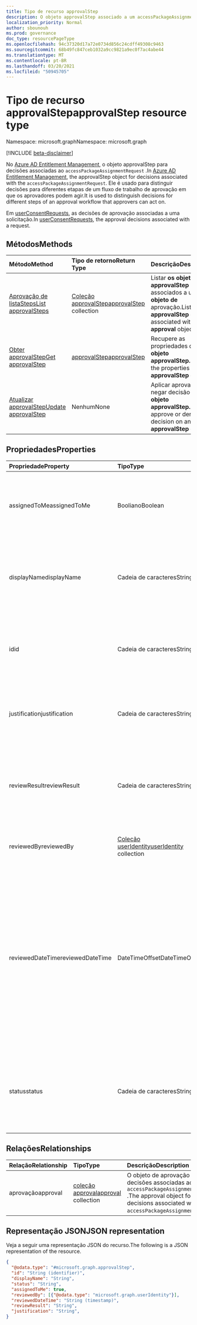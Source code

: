 ```yaml
---
title: Tipo de recurso approvalStep
description: O objeto approvalStep associado a um accessPackageAssignmentRequest ou userConsentRequest.
localization_priority: Normal
author: sbounouh
ms.prod: governance
doc_type: resourcePageType
ms.openlocfilehash: 94c37320d17a72e0734d856c24cdff49308c9463
ms.sourcegitcommit: 68b49fc847ceb1032a9cc9821a9ec0f7ac4abe44
ms.translationtype: MT
ms.contentlocale: pt-BR
ms.lasthandoff: 03/20/2021
ms.locfileid: "50945705"
---
```

# <a name="approvalstep-resource-type"></a><span data-ttu-id="3c031-103">Tipo de recurso approvalStep</span><span class="sxs-lookup"><span data-stu-id="3c031-103">approvalStep resource type</span></span>

<span data-ttu-id="3c031-104">Namespace: microsoft.graph</span><span class="sxs-lookup"><span data-stu-id="3c031-104">Namespace: microsoft.graph</span></span>

[!INCLUDE [beta-disclaimer](../../includes/beta-disclaimer.md)]

<span data-ttu-id="3c031-105">No [Azure AD Entitlement Management](entitlementmanagement-root.md), o objeto approvalStep para decisões associadas ao `accessPackageAssignmentRequest` .</span><span class="sxs-lookup"><span data-stu-id="3c031-105">In [Azure AD Entitlement Management](entitlementmanagement-root.md), the approvalStep object for decisions associated with the `accessPackageAssignmentRequest`.</span></span> <span data-ttu-id="3c031-106">Ele é usado para distinguir decisões para diferentes etapas de um fluxo de trabalho de aprovação em que os aprovadores podem agir.</span><span class="sxs-lookup"><span data-stu-id="3c031-106">It is used to distinguish decisions for different steps of an approval workflow that approvers can act on.</span></span>

<span data-ttu-id="3c031-107">Em [userConsentRequests](../resources/userconsentrequest.md), as decisões de aprovação associadas a uma solicitação.</span><span class="sxs-lookup"><span data-stu-id="3c031-107">In [userConsentRequests](../resources/userconsentrequest.md), the approval  decisions associated with a request.</span></span>

## <a name="methods"></a><span data-ttu-id="3c031-108">Métodos</span><span class="sxs-lookup"><span data-stu-id="3c031-108">Methods</span></span>

| <span data-ttu-id="3c031-109">Método</span><span class="sxs-lookup"><span data-stu-id="3c031-109">Method</span></span>       | <span data-ttu-id="3c031-110">Tipo de retorno</span><span class="sxs-lookup"><span data-stu-id="3c031-110">Return Type</span></span> | <span data-ttu-id="3c031-111">Descrição</span><span class="sxs-lookup"><span data-stu-id="3c031-111">Description</span></span> |
|:-------------|:------------|:------------|
|[<span data-ttu-id="3c031-112">Aprovação de listaSteps</span><span class="sxs-lookup"><span data-stu-id="3c031-112">List approvalSteps</span></span>](../api/approval-list-steps.md) | <span data-ttu-id="3c031-113">[Coleção approvalStep](approvalstep.md)</span><span class="sxs-lookup"><span data-stu-id="3c031-113">[approvalStep](approvalstep.md) collection</span></span> | <span data-ttu-id="3c031-114">Listar **os objetos approvalStep** associados a um **objeto de** aprovação.</span><span class="sxs-lookup"><span data-stu-id="3c031-114">List the **approvalStep** objects associated with an **approval** object.</span></span> |
|[<span data-ttu-id="3c031-115">Obter approvalStep</span><span class="sxs-lookup"><span data-stu-id="3c031-115">Get approvalStep</span></span>](../api/approvalstep-get.md) | [<span data-ttu-id="3c031-116">approvalStep</span><span class="sxs-lookup"><span data-stu-id="3c031-116">approvalStep</span></span>](approvalstep.md) | <span data-ttu-id="3c031-117">Recupere as propriedades de um **objeto approvalStep.**</span><span class="sxs-lookup"><span data-stu-id="3c031-117">Retrieve the properties of an **approvalStep** object.</span></span> |
|[<span data-ttu-id="3c031-118">Atualizar approvalStep</span><span class="sxs-lookup"><span data-stu-id="3c031-118">Update approvalStep</span></span>](../api/approvalstep-update.md) | <span data-ttu-id="3c031-119">Nenhum</span><span class="sxs-lookup"><span data-stu-id="3c031-119">None</span></span> | <span data-ttu-id="3c031-120">Aplicar aprovar ou negar decisão em um **objeto approvalStep.**</span><span class="sxs-lookup"><span data-stu-id="3c031-120">Apply approve or deny decision on an **approvalStep** object.</span></span> |

## <a name="properties"></a><span data-ttu-id="3c031-121">Propriedades</span><span class="sxs-lookup"><span data-stu-id="3c031-121">Properties</span></span>
|<span data-ttu-id="3c031-122">Propriedade</span><span class="sxs-lookup"><span data-stu-id="3c031-122">Property</span></span>|<span data-ttu-id="3c031-123">Tipo</span><span class="sxs-lookup"><span data-stu-id="3c031-123">Type</span></span>|<span data-ttu-id="3c031-124">Descrição</span><span class="sxs-lookup"><span data-stu-id="3c031-124">Description</span></span>|
|:---|:---|:---|
|<span data-ttu-id="3c031-125">assignedToMe</span><span class="sxs-lookup"><span data-stu-id="3c031-125">assignedToMe</span></span>|<span data-ttu-id="3c031-126">Booliano</span><span class="sxs-lookup"><span data-stu-id="3c031-126">Boolean</span></span>|<span data-ttu-id="3c031-127">Indica se a etapa é atribuída ao usuário chamador para revisar.</span><span class="sxs-lookup"><span data-stu-id="3c031-127">Indicates whether the step is assigned to the calling user to review.</span></span> <span data-ttu-id="3c031-128">Somente leitura.</span><span class="sxs-lookup"><span data-stu-id="3c031-128">Read-only.</span></span>|
|<span data-ttu-id="3c031-129">displayName</span><span class="sxs-lookup"><span data-stu-id="3c031-129">displayName</span></span>|<span data-ttu-id="3c031-130">Cadeia de caracteres</span><span class="sxs-lookup"><span data-stu-id="3c031-130">String</span></span>|<span data-ttu-id="3c031-131">O rótulo fornecido pelo criador da política para identificar uma etapa de aprovação.</span><span class="sxs-lookup"><span data-stu-id="3c031-131">The label provided by the policy creator to identify an approval step.</span></span> <span data-ttu-id="3c031-132">Somente leitura.</span><span class="sxs-lookup"><span data-stu-id="3c031-132">Read-only.</span></span>|
|<span data-ttu-id="3c031-133">id</span><span class="sxs-lookup"><span data-stu-id="3c031-133">id</span></span>|<span data-ttu-id="3c031-134">Cadeia de caracteres</span><span class="sxs-lookup"><span data-stu-id="3c031-134">String</span></span>|<span data-ttu-id="3c031-135">O identificador da etapa associada a um objeto de aprovação.</span><span class="sxs-lookup"><span data-stu-id="3c031-135">The identifier of the step associated with an approval object.</span></span> <span data-ttu-id="3c031-136">Somente leitura.</span><span class="sxs-lookup"><span data-stu-id="3c031-136">Read-only.</span></span>|
|<span data-ttu-id="3c031-137">justification</span><span class="sxs-lookup"><span data-stu-id="3c031-137">justification</span></span>|<span data-ttu-id="3c031-138">Cadeia de caracteres</span><span class="sxs-lookup"><span data-stu-id="3c031-138">String</span></span>|<span data-ttu-id="3c031-139">A justificativa associada à decisão da etapa de aprovação.</span><span class="sxs-lookup"><span data-stu-id="3c031-139">The justification associated with the approval step decision.</span></span>|
|<span data-ttu-id="3c031-140">reviewResult</span><span class="sxs-lookup"><span data-stu-id="3c031-140">reviewResult</span></span>|<span data-ttu-id="3c031-141">Cadeia de caracteres</span><span class="sxs-lookup"><span data-stu-id="3c031-141">String</span></span>|<span data-ttu-id="3c031-142">O resultado desse registro de aprovação.</span><span class="sxs-lookup"><span data-stu-id="3c031-142">The result of this approval record.</span></span> <span data-ttu-id="3c031-143">Os valores possíveis `NotReviewed` incluem: `Approved` , , `Denied` .</span><span class="sxs-lookup"><span data-stu-id="3c031-143">Possible values include: `NotReviewed`, `Approved`, `Denied`.</span></span>|
|<span data-ttu-id="3c031-144">reviewedBy</span><span class="sxs-lookup"><span data-stu-id="3c031-144">reviewedBy</span></span>|<span data-ttu-id="3c031-145">[Coleção userIdentity](useridentity.md)</span><span class="sxs-lookup"><span data-stu-id="3c031-145">[userIdentity](useridentity.md) collection</span></span> | <span data-ttu-id="3c031-146">O identificador do revistor.</span><span class="sxs-lookup"><span data-stu-id="3c031-146">The identifier of the reviewer.</span></span> <span data-ttu-id="3c031-147">Somente leitura.</span><span class="sxs-lookup"><span data-stu-id="3c031-147">Read-only.</span></span>|
|<span data-ttu-id="3c031-148">reviewedDateTime</span><span class="sxs-lookup"><span data-stu-id="3c031-148">reviewedDateTime</span></span>|<span data-ttu-id="3c031-149">DateTimeOffset</span><span class="sxs-lookup"><span data-stu-id="3c031-149">DateTimeOffset</span></span>|<span data-ttu-id="3c031-150">A data e a hora em que uma decisão foi registrada.</span><span class="sxs-lookup"><span data-stu-id="3c031-150">The date and time when a decision was recorded.</span></span> <span data-ttu-id="3c031-151">As informações de data e hora usam o formato ISO 8601 e estão sempre no horário UTC.</span><span class="sxs-lookup"><span data-stu-id="3c031-151">The date and time information uses ISO 8601 format and is always in UTC time.</span></span> <span data-ttu-id="3c031-152">Por exemplo, meia-noite UTC em 1 de janeiro de 2014 é `2014-01-01T00:00:00Z`.</span><span class="sxs-lookup"><span data-stu-id="3c031-152">For example, midnight UTC on Jan 1, 2014 is `2014-01-01T00:00:00Z`.</span></span> <span data-ttu-id="3c031-153">Somente leitura.</span><span class="sxs-lookup"><span data-stu-id="3c031-153">Read-only.</span></span>|
|<span data-ttu-id="3c031-154">status</span><span class="sxs-lookup"><span data-stu-id="3c031-154">status</span></span>|<span data-ttu-id="3c031-155">Cadeia de caracteres</span><span class="sxs-lookup"><span data-stu-id="3c031-155">String</span></span>|<span data-ttu-id="3c031-156">O status da etapa.</span><span class="sxs-lookup"><span data-stu-id="3c031-156">The step status.</span></span> <span data-ttu-id="3c031-157">Valores possíveis: `InProgress` `Initializing` , , , `Completed` `Expired` .</span><span class="sxs-lookup"><span data-stu-id="3c031-157">Possible values: `InProgress`, `Initializing`, `Completed`, `Expired`.</span></span> <span data-ttu-id="3c031-158">Somente leitura.</span><span class="sxs-lookup"><span data-stu-id="3c031-158">Read-only.</span></span>|


## <a name="relationships"></a><span data-ttu-id="3c031-159">Relações</span><span class="sxs-lookup"><span data-stu-id="3c031-159">Relationships</span></span>
|<span data-ttu-id="3c031-160">Relação</span><span class="sxs-lookup"><span data-stu-id="3c031-160">Relationship</span></span>|<span data-ttu-id="3c031-161">Tipo</span><span class="sxs-lookup"><span data-stu-id="3c031-161">Type</span></span>|<span data-ttu-id="3c031-162">Descrição</span><span class="sxs-lookup"><span data-stu-id="3c031-162">Description</span></span>|
|:---|:---|:---|
|<span data-ttu-id="3c031-163">aprovação</span><span class="sxs-lookup"><span data-stu-id="3c031-163">approval</span></span>|<span data-ttu-id="3c031-164">[coleção approval](../resources/approval.md)</span><span class="sxs-lookup"><span data-stu-id="3c031-164">[approval](../resources/approval.md) collection</span></span>|<span data-ttu-id="3c031-165">O objeto de aprovação para decisões associadas ao `accessPackageAssignmentRequest` .</span><span class="sxs-lookup"><span data-stu-id="3c031-165">The approval object for decisions associated with the `accessPackageAssignmentRequest`.</span></span>|

## <a name="json-representation"></a><span data-ttu-id="3c031-166">Representação JSON</span><span class="sxs-lookup"><span data-stu-id="3c031-166">JSON representation</span></span>
<span data-ttu-id="3c031-167">Veja a seguir uma representação JSON do recurso.</span><span class="sxs-lookup"><span data-stu-id="3c031-167">The following is a JSON representation of the resource.</span></span>
<!-- {
  "blockType": "resource",
  "keyProperty": "id",
  "@odata.type": "microsoft.graph.approvalStep",
}
-->
``` json
{
  "@odata.type": "#microsoft.graph.approvalStep",
  "id": "String (identifier)",
  "displayName": "String",
  "status": "String",
  "assignedToMe": true,
  "reviewedBy": [{"@odata.type": "microsoft.graph.userIdentity"}],
  "reviewedDateTime": "String (timestamp)",
  "reviewResult": "String",
  "justification": "String",
}
```
